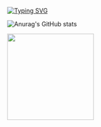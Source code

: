 [![Typing SVG](https://readme-typing-svg.herokuapp.com/?color=#00a400&size=35&center=true&vCenter=true&width=1000&lines=Hi,+I'm+is+Sanaa+Ennaji;I'm+a+Full+Stack+Developer+:%29)](https://git.io/typing-svg)







![Anurag's GitHub stats](https://github-readme-stats.vercel.app/api?username=sanaa-ennaji&show_icons=true&theme=radical)

<a href="https://github.com/sanaa-ennaji/convoychat">
  <img height=200 align="center" src="https://github-readme-stats.vercel.app/api/top-langs?username=sanaa-ennaji&layout=compact&langs_count=8&card_width=320" />
</a>
